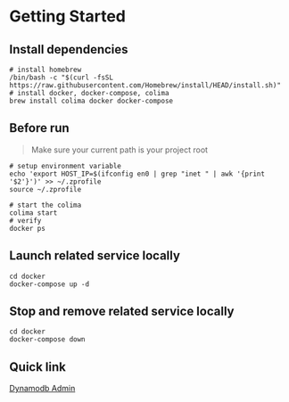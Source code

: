 # Getting Started

## Install dependencies

```shell
# install homebrew
/bin/bash -c "$(curl -fsSL https://raw.githubusercontent.com/Homebrew/install/HEAD/install.sh)"
# install docker, docker-compose, colima
brew install colima docker docker-compose
```

## Before run
> Make sure your current path is your project root

```shell
# setup environment variable
echo 'export HOST_IP=$(ifconfig en0 | grep "inet " | awk '{print '$2'}')' >> ~/.zprofile
source ~/.zprofile
```

```shell
# start the colima
colima start
# verify
docker ps
```

## Launch related service locally

```shell
cd docker
docker-compose up -d
```

## Stop and remove related service locally

```shell
cd docker
docker-compose down
```

## Quick link

[Dynamodb Admin](http://localhost:8001)
